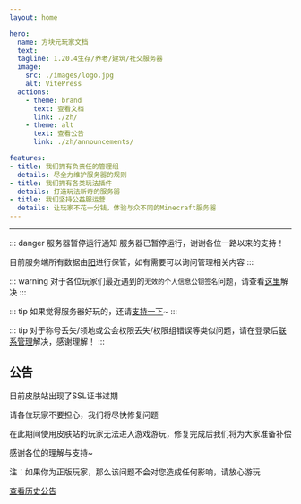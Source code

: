 ```yaml
---
layout: home

hero:
  name: 方块元玩家文档
  text:
  tagline: 1.20.4生存/养老/建筑/社交服务器
  image:
    src: ./images/logo.jpg
    alt: VitePress
  actions:
    - theme: brand
      text: 查看文档
      link: ./zh/
    - theme: alt
      text: 查看公告
      link: ./zh/announcements/

features:
- title: 我们拥有负责任的管理组
  details: 尽全力维护服务器的规则
- title: 我们拥有各类玩法插件
  details: 打造玩法新奇的服务器
- title: 我们坚持公益服运营
  details: 让玩家不花一分钱，体验与众不同的Minecraft服务器
---
```


---

<!-- ::: danger 【重要】账号迁移声明
自2023/7/15日后，离线玩家需要注册皮肤站，并额外设置Minecraft启动器后才可进入游戏。正版玩家不受影响。

链接：[皮肤站地址](https://skin.bytemetasg.top/) [教程](./zh/#注册皮肤站)
::: -->

::: danger 服务器暂停运行通知
服务器已暂停运行，谢谢各位一路以来的支持！

目前服务端所有数据由[阳](./zh/contact/)进行保管，如有需要可以询问管理相关内容
:::

::: warning
对于各位玩家们最近遇到的`无效的个人信息公钥签名`问题，请查看[这里](./zh/questions/login.md#无效的个人信息公钥签名)解决
:::

::: tip
如果觉得服务器好玩的，还请[支持一下](./zh/sponsor/)~
:::

::: tip
对于称号丢失/领地或公会权限丢失/权限组错误等类似问题，请在登录后[联系管理](./zh/contact/)解决，感谢理解！
:::

## 公告

目前皮肤站出现了SSL证书过期

请各位玩家不要担心，我们将尽快修复问题

在此期间使用皮肤站的玩家无法进入游戏游玩，修复完成后我们将为大家准备补偿

感谢各位的理解与支持~

注：如果你为正版玩家，那么该问题不会对您造成任何影响，请放心游玩

[查看历史公告](./zh/announcements/)
